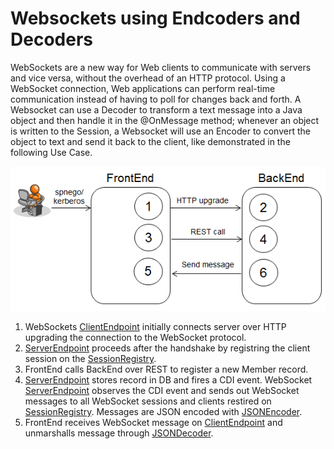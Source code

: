# Websockets using Endcoders and Decoders

WebSockets are a new way for Web clients to communicate with servers and vice versa, without the overhead of an HTTP protocol. Using a WebSocket connection, Web applications can perform real-time communication instead of having to poll for changes back and forth. A Websocket can use a Decoder to transform a text message into a Java object and then handle it in the @OnMessage method; whenever an object is written to the Session, a Websocket will use an Encoder to convert the object to text and send it back to the client, like demonstrated in the following Use Case.

![INST](../documentation/websockets.png)

1. WebSockets [ClientEndpoint](../frontend-web/src/main/java/com/nocom/inst/websockets/MemberClientEndpoint.java) initially connects server over HTTP upgrading the connection to the WebSocket protocol.
2. [ServerEndpoint](../backend-web/src/main/java/com/nocom/inst/websockets/MemberEndpoint.java) proceeds after the handshake by registring the client session on the [SessionRegistry](../backend-web/src/main/java/com/nocom/inst/websockets/SessionRegistry.java).
3. FrontEnd calls BackEnd over REST to register a new Member record.
4. [ServerEndpoint](../backend-web/src/main/java/com/nocom/inst/service/MemberRegistration.java) stores record in DB and fires a CDI event. WebSocket [ServerEndpoint](../backend-web/src/main/java/com/nocom/inst/websockets/MemberEndpoint.java) observes the CDI event and sends out WebSocket messages to all WebSocket sessions and clients restired on [SessionRegistry](../backend-web/src/main/java/com/nocom/inst/websockets/SessionRegistry.java). Messages are JSON encoded with [JSONEncoder](../common/src/main/java/com/nocom/inst/websockets/JSONEncoder.java).
5. FrontEnd receives WebSocket message on [ClientEndpoint](../frontend-web/src/main/java/com/nocom/inst/websockets/MemberClientEndpoint.java) and unmarshalls message through [JSONDecoder](../common/src/main/java/com/nocom/inst/websockets/JSONDecoder.java).

